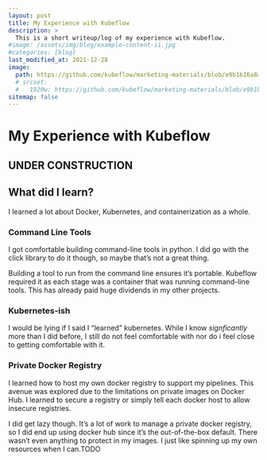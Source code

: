 ```yaml
---
layout: post
title: My Experience with Kubeflow
description: >
  This is a short writeup/log of my experience with Kubeflow.
#image: /assets/img/blog/example-content-ii.jpg
#categories: [blog]
last_modified_at: 2021-12-28 
image: 
  path: https://github.com/kubeflow/marketing-materials/blob/e9b1b16a8aad4867a465acc9dd71a5571dc810c6/logos/Raster/Kubeflow-Logo-RGB.png?raw=true
  # srcset:
  #   1920w: https://github.com/kubeflow/marketing-materials/blob/e9b1b16a8aad4867a465acc9dd71a5571dc810c6/logos/Raster/Kubeflow-Logo-RGB.png?raw=true
sitemap: false
---
```


# My Experience with Kubeflow

## UNDER CONSTRUCTION

## What did I learn?

I learned a lot about Docker, Kubernetes, and containerization as a whole.

### Command Line Tools

I got comfortable building command-line tools in python. I did go with the click library to do it though, so maybe that’s not a great thing.

Building a tool to run from the command line ensures it’s portable. Kubeflow required it as each stage was a container that was running command-line tools. This has already paid huge dividends in my other projects.

### Kubernetes-ish

I would be lying if I said I “learned” kubernetes. While I know *signficantly* more than I did before, I still do not feel comfortable with nor do i feel close to getting comfortable with it. 

### Private Docker Registry

I learned how to host my own docker registry to support my pipelines. This avenue was explored due to the limitations on private images on Docker Hub. I learned to secure a registry or simply tell each docker host to allow insecure registries.

I did get lazy though. It’s a lot of work to manage a private docker registry, so I did end up using docker hub since it’s the out-of-the-box default. There wasn’t even anything to protect in my images. I just like spinning up my own resources when I can.TODO

# 